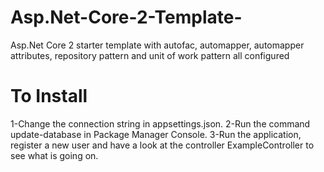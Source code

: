 # Asp.Net-Core-2-Template-
Asp.Net Core 2 starter template with autofac, automapper, automapper attributes, repository pattern and unit of work pattern all configured

# To Install
1-Change the connection string in appsettings.json.
2-Run the command update-database in Package Manager Console.
3-Run the application, register a new user and have a look at the controller ExampleController to see what is going on.
